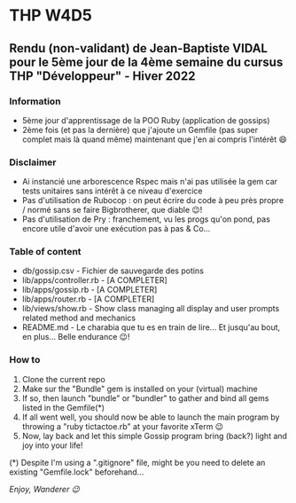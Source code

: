 # THP W4D5

## Rendu (non-validant) de Jean-Baptiste VIDAL pour le 5ème jour de la 4ème semaine du cursus THP "Développeur" - Hiver 2022

### Information
- 5ème jour d'apprentissage de la POO Ruby (application de gossips)
- 2ème fois (et pas la dernière) que j'ajoute un Gemfile (pas super complet mais là quand même) maintenant que j'en ai compris l'intérêt :smile:

### Disclaimer
- Ai instancié une arborescence Rspec mais n'ai pas utilisée la gem car tests unitaires sans intérêt à ce niveau d'exercice
- Pas d'utilisation de Rubocop : on peut écrire du code à peu près propre / normé sans se faire Bigbrotherer, que diable :wink:!
- Pas d'utilisation de Pry : franchement, vu les progs qu'on pond, pas encore utile d'avoir une exécution pas à pas & Co...
  
### Table of content
- db/gossip.csv - Fichier de sauvegarde des potins
- lib/apps/controller.rb - [A COMPLETER]
- lib/apps/gossip.rb - [A COMPLETER]
- lib/apps/router.rb - [A COMPLETER]
- lib/views/show.rb - Show class managing all display and user prompts related method and mechanics
- README.md - Le charabia que tu es en train de lire... Et jusqu'au bout, en plus... Belle endurance :wink:!  

### How to
1. Clone the current repo
2. Make sur the "Bundle" gem is installed on your (virtual) machine
3. If so, then launch "bundle" or "bundler" to gather and bind all gems listed in the Gemfile(*)
4. If all went well, you should now be able to launch the main program by throwing a "ruby tictactoe.rb" at your favorite xTerm :wink:
5. Now, lay back and let this simple Gossip program bring (back?) light and joy into your life!

(*) Despite I'm using a ".gitignore" file, might be you need to delete an existing "Gemfile.lock" beforehand...

_Enjoy, Wanderer :wink:_
